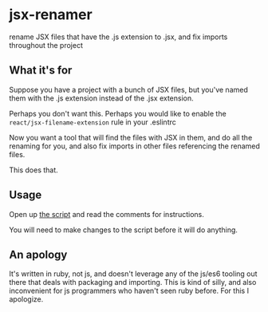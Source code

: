 # jsx-renamer
rename JSX files that have the .js extension to .jsx, and fix imports throughout the project

## What it's for

Suppose you have a project with a bunch of JSX files, but you've named them with the .js extension instead
of the .jsx extension.

Perhaps you don't want this.  Perhaps you would like to enable the `react/jsx-filename-extension` rule in your .eslintrc

Now you want a tool that will find the files with JSX in them, and do all the
renaming for you, and also fix imports in other files referencing the renamed files.

This does that.

## Usage
Open up [the script](./jsx-renamer) and read the comments for instructions.

You will need to make changes to the script before it will do anything.

## An apology

It's written in ruby, not js, and doesn't leverage any of the js/es6 tooling out there that deals with packaging
and importing.  This is kind of silly, and also inconvenient for js programmers who haven't seen ruby before.
For this I apologize.
